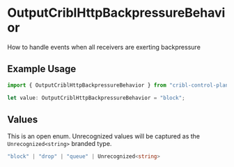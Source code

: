 # OutputCriblHttpBackpressureBehavior

How to handle events when all receivers are exerting backpressure

## Example Usage

```typescript
import { OutputCriblHttpBackpressureBehavior } from "cribl-control-plane/models";

let value: OutputCriblHttpBackpressureBehavior = "block";
```

## Values

This is an open enum. Unrecognized values will be captured as the `Unrecognized<string>` branded type.

```typescript
"block" | "drop" | "queue" | Unrecognized<string>
```